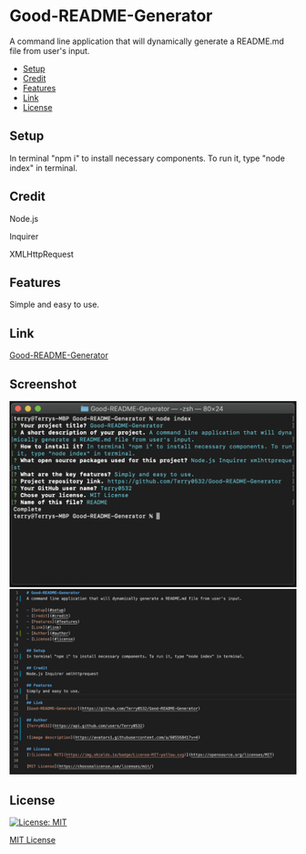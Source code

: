 # Good-README-Generator
A command line application that will dynamically generate a README.md file from user's input.

- [Setup](#setup)
- [Credit](#credit)
- [Features](#features)
- [Link](#link)
- [License](#license)

## Setup
In terminal "npm i" to install necessary components. To run it, type "node index" in terminal. 

## Credit
Node.js

Inquirer

XMLHttpRequest

## Features
Simple and easy to use. 

## Link
[Good-README-Generator](https://github.com/Terry0532/Good-README-Generator)

## Screenshot
![Screenshot1](assets/image/Screenshot1.png)
![Screenshot2](assets/image/Screenshot2.png)

## License
[![License: MIT](https://img.shields.io/badge/License-MIT-yellow.svg)](https://opensource.org/licenses/MIT)

[MIT License](https://choosealicense.com/licenses/mit/)